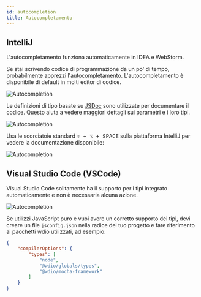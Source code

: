 ```yaml
---
id: autocompletion
title: Autocompletamento
---
```


## IntelliJ

L'autocompletamento funziona automaticamente in IDEA e WebStorm.

Se stai scrivendo codice di programmazione da un po' di tempo, probabilmente apprezzi l'autocompletamento. L'autocompletamento è disponibile di default in molti editor di codice.

![Autocompletion](/img/autocompletion/0.png)

Le definizioni di tipo basate su [JSDoc](http://usejsdoc.org/) sono utilizzate per documentare il codice. Questo aiuta a vedere maggiori dettagli sui parametri e i loro tipi.

![Autocompletion](/img/autocompletion/1.png)

Usa le scorciatoie standard <kbd>⇧ + ⌥ + SPACE</kbd> sulla piattaforma IntelliJ per vedere la documentazione disponibile:

![Autocompletion](/img/autocompletion/2.png)

## Visual Studio Code (VSCode)

Visual Studio Code solitamente ha il supporto per i tipi integrato automaticamente e non è necessaria alcuna azione.

![Autocompletion](/img/autocompletion/14.png)

Se utilizzi JavaScript puro e vuoi avere un corretto supporto dei tipi, devi creare un file `jsconfig.json` nella radice del tuo progetto e fare riferimento ai pacchetti wdio utilizzati, ad esempio:

```json title="jsconfig.json"
{
    "compilerOptions": {
        "types": [
            "node",
            "@wdio/globals/types",
            "@wdio/mocha-framework"
        ]
    }
}
```